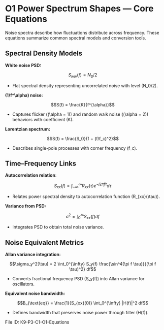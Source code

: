 # O1 Power Spectrum Shapes — Core Equations

Noise spectra describe how fluctuations distribute across frequency. These equations summarize common spectral models and conversion tools.

## Spectral Density Models
**White noise PSD:**

$$S_{ww}(f) = N_0/2$$

- Flat spectral density representing uncorrelated noise with level \(N_0/2\).

**\(1/f^\alpha\) noise:**

$$S(f) = \frac{K}{f^{\alpha}}$$

- Captures flicker (\(\alpha = 1\)) and random walk noise (\(\alpha = 2\)) behaviors with coefficient \(K\).

**Lorentzian spectrum:**

$$S(f) = \frac{S_0}{1 + (f/f_c)^2}$$

- Describes single-pole processes with corner frequency \(f_c\).

## Time–Frequency Links
**Autocorrelation relation:**

$$S_{xx}(f) = \int_{-\infty}^{\infty} R_{xx}(\tau) e^{-j 2\pi f \tau} d\tau$$

- Relates power spectral density to autocorrelation function \(R_{xx}(\tau)\).

**Variance from PSD:**

$$\sigma^2 = \int_{0}^{\infty} S_{xx}(f) df$$

- Integrates PSD to obtain total noise variance.

## Noise Equivalent Metrics
**Allan variance integration:**

$$\sigma_y^2(\tau) = 2 \int_0^{\infty} S_y(f) \frac{\sin^4(\pi f \tau)}{(\pi f \tau)^2} df$$

- Converts fractional frequency PSD \(S_y(f)\) into Allan variance for oscillators.

**Equivalent noise bandwidth:**

$$B_{\text{eq}} = \frac{1}{S_{xx}(0)} \int_0^{\infty} |H(f)|^2 df$$

- Defines bandwidth that preserves noise power through filter \(H(f)\).

File ID: K9-P3-C1-O1-Equations
